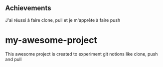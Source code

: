 ## Achievements
J'ai réussi à faire clone, pull et je m'apprête à faire push
# my-awesome-project
This awesome project is created to experiment git notions like clone, push and pull
